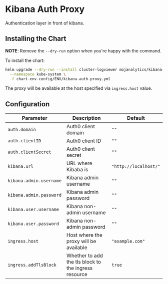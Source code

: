 # Kibana Auth Proxy

Authentication layer in front of kibana.


## Installing the Chart

**NOTE**: Remove the `--dry-run` option when you're happy with the command.

To install the chart:

```bash
helm upgrade --dry-run --install cluster-logviewer mojanalytics/kibana-auth-proxy \
  --namespace kube-system \
  -f chart-env-config/ENV/kibana-auth-proxy.yml
```

The proxy will be available at the host specified via `ingress.host` value.


## Configuration

| Parameter  | Description     | Default |
| ---------- | --------------- | ------- |
| `auth.domain` | Auth0 client domain | `""` |
| `auth.clientID` | Auth0 client ID | `""` |
| `auth.clientSecret` | Auth0 client secret | `""` |
| `kibana.url` | URL where Kibaba is | `"http://localhost/"` |
| `kibana.admin.username` | Kibana admin username | `""` |
| `kibana.admin.password` | Kibana admin password | `""` |
| `kibana.user.username` | Kibana non-admin username | `""` |
| `kibana.user.password` | Kibana non-admin password | `""` |
| `ingress.host` | Host where the proxy will be available | `"example.com"` |
| `ingress.addTlsBlock` | Whether to add the tls block to the ingress resource | `true` |
